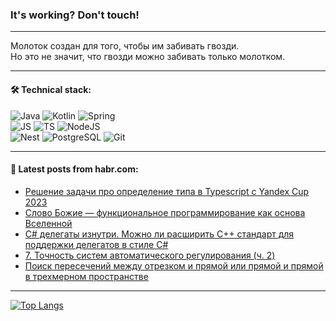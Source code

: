 ### It's working? Don't touch!

---
Молоток создан для того, чтобы им забивать гвозди. <br>
Но это не значит, что гвозди можно забивать только молотком.

---

#### 🛠️ Technical stack:

![Java](https://img.shields.io/badge/Java-informational?logo=Oracle&style=flat&logoColor=white&color=FF4500)
![Kotlin](https://img.shields.io/badge/Kotlin-informational?logo=Kotlin&style=flat&logoColor=white&color=774D97)
![Spring](https://img.shields.io/badge/SpringBoot-informational?logo=SpringBoot&style=flat&logoColor=white&color=6DB33F) <br>
![JS](https://img.shields.io/badge/JS-informational?logo=javaScript&style=flat&logoColor=black&color=F7Df1E)
![TS](https://img.shields.io/badge/TypeScript-informational?logo=typeScript&style=flat&logoColor=black&color=0667A8)
![NodeJS](https://img.shields.io/badge/NodeJS-informational?logo=node.js&style=flat&logoColor=white&color=70A760) <br>
![Nest](https://img.shields.io/badge/NestJS-informational?logo=NestJS&style=flat&logoColor=white&color=E0234E)
![PostgreSQL](https://img.shields.io/badge/PostgreSQL-informational?logo=PostgreSQL&style=flat&logoColor=white&color=DAA520)
![Git](https://img.shields.io/badge/Git-informational?logo=git&style=flat&logoColor=white&color=778899)

___

#### 💬 Latest posts from habr.com:

<!-- BLOG-POST-LIST:START -->
- [Решение задачи про определение типа в Typescript с Yandex Cup 2023](https://habr.com/ru/articles/770646/?utm_source=habrahabr&utm_medium=rss&utm_campaign=770646)
- [Слово Божие — функциональное программирование как основа Вселенной](https://habr.com/ru/articles/767864/?utm_source=habrahabr&utm_medium=rss&utm_campaign=767864)
- [C# делегаты изнутри. Можно ли расширить С++ стандарт для поддержки делегатов в стиле C#](https://habr.com/ru/articles/770116/?utm_source=habrahabr&utm_medium=rss&utm_campaign=770116)
- [7. Точность систем автоматического регулирования &lpar;ч. 2&rpar;](https://habr.com/ru/articles/744212/?utm_source=habrahabr&utm_medium=rss&utm_campaign=744212)
- [Поиск пересечений между отрезком и прямой или прямой и прямой в трехмерном пространстве](https://habr.com/ru/articles/770610/?utm_source=habrahabr&utm_medium=rss&utm_campaign=770610)
<!-- BLOG-POST-LIST:END -->

---
[![Top Langs](https://github-readme-stats-git-master-advtsetting-gmailcom.vercel.app/api/top-langs/?username=zloylis&langs_count=10&hide_title=false&title_color=e6edf3&size_weight=0.5&count_weight=0.5&layout=compact&hide_border=true&theme=dracula)](https://github.com/zloylis)

<!-- ![GitHub stats](https://github-readme-stats-git-master-advtsetting-gmailcom.vercel.app/api?username=zloylis&show_icons=true&hide_border=true&theme=dracula&hide_title=true&include_all_commits=true&count_private=true&hide=contribs&hide_rank=true) -->
